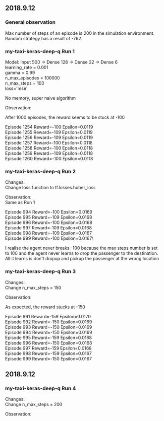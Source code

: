 ## 2018.9.12 

### General observation

Max number of steps of an episode is 200 in the simulation environment. Random strategy has a result of -762.


### my-taxi-keras-deep-q Run 1 

Model: Input 500 -> Dense 128 -> Dense 32 -> Dense 6\
learning_rate = 0.001\
gamma = 0.99\
n_max_episodes = 100000\
n_max_steps = 100\
loss='mse'

No memory, super naive algorithm

Observation:

After 1000 episodes, the reward seems to be stuck at -100

Episode 1254 Reward=-100 Epsilon=0.0119\
Episode 1255 Reward=-109 Epsilon=0.0119\
Episode 1256 Reward=-109 Epsilon=0.0119\
Episode 1257 Reward=-100 Epsilon=0.0118\
Episode 1258 Reward=-100 Epsilon=0.0118\
Episode 1259 Reward=-109 Epsilon=0.0118\
Episode 1260 Reward=-100 Epsilon=0.0118

### my-taxi-keras-deep-q Run 2 

Changes:\
Change loss function to tf.losses.huber_loss

Observation:\
Same as Run 1

Episode 994 Reward=-100 Epsilon=0.0169\
Episode 995 Reward=-109 Epsilon=0.0168\
Episode 996 Reward=-100 Epsilon=0.0168\
Episode 997 Reward=-109 Epsilon=0.0168\
Episode 998 Reward=-109 Epsilon=0.0167\
Episode 999 Reward=-100 Epsilon=0.0167\

I realise the agent never breaks -100 because the max steps number is set to 100 and the agent never learns to drop the passenger to the destination. All it learns is don't dropup and pickup the passenger at the wrong location

### my-taxi-keras-deep-q Run 3

Changes:\
Change n_max_steps = 150

Observation:

As expected, the reward stucks at -150

Episode 991 Reward=-159 Epsilon=0.0170\
Episode 992 Reward=-150 Epsilon=0.0169\
Episode 993 Reward=-150 Epsilon=0.0169\
Episode 994 Reward=-150 Epsilon=0.0169\
Episode 995 Reward=-159 Epsilon=0.0168\
Episode 996 Reward=-150 Epsilon=0.0168\
Episode 997 Reward=-159 Epsilon=0.0168\
Episode 998 Reward=-159 Epsilon=0.0167\
Episode 999 Reward=-150 Epsilon=0.0167

## 2018.9.12 

### my-taxi-keras-deep-q Run 4

Changes:\
Change n_max_steps = 200

Observation:

